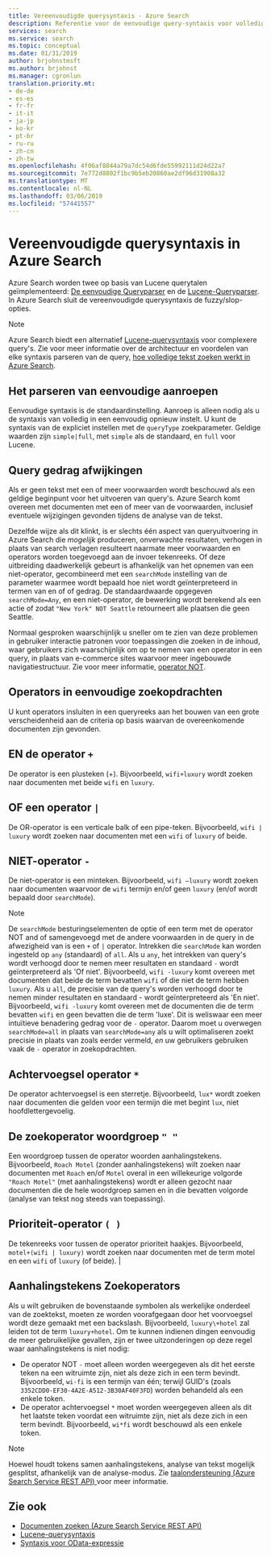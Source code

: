 ```yaml
---
title: Vereenvoudigde querysyntaxis - Azure Search
description: Referentie voor de eenvoudige query-syntaxis voor volledige-tekstquery's in Azure Search gebruikt.
services: search
ms.service: search
ms.topic: conceptual
ms.date: 01/31/2019
author: brjohnstmsft
ms.author: brjohnst
ms.manager: cgronlun
translation.priority.mt:
- de-de
- es-es
- fr-fr
- it-it
- ja-jp
- ko-kr
- pt-br
- ru-ru
- zh-cn
- zh-tw
ms.openlocfilehash: 4f06af8044a79a7dc54d6fde55992111d24d22a7
ms.sourcegitcommit: 7e772d8802f1bc9b5eb20860ae2df96d31908a32
ms.translationtype: MT
ms.contentlocale: nl-NL
ms.lasthandoff: 03/06/2019
ms.locfileid: "57441557"
---
```

# <a name="simple-query-syntax-in-azure-search"></a>Vereenvoudigde querysyntaxis in Azure Search
Azure Search worden twee op basis van Lucene querytalen geïmplementeerd: [De eenvoudige Queryparser](https://lucene.apache.org/core/4_7_0/queryparser/org/apache/lucene/queryparser/simple/SimpleQueryParser.html) en de [Lucene-Queryparser](https://lucene.apache.org/core/4_10_2/queryparser/org/apache/lucene/queryparser/classic/package-summary.html). In Azure Search sluit de vereenvoudigde querysyntaxis de fuzzy/slop-opties.  

> [!NOTE]  
>  Azure Search biedt een alternatief [Lucene-querysyntaxis](query-lucene-syntax.md) voor complexere query's. Zie voor meer informatie over de architectuur en voordelen van elke syntaxis parseren van de query, [hoe volledige tekst zoeken werkt in Azure Search](https://docs.microsoft.com/azure/search/search-lucene-query-architecture).

## <a name="how-to-invoke-simple-parsing"></a>Het parseren van eenvoudige aanroepen

Eenvoudige syntaxis is de standaardinstelling. Aanroep is alleen nodig als u de syntaxis van volledig in een eenvoudig opnieuw instelt. U kunt de syntaxis van de expliciet instellen met de `queryType` zoekparameter. Geldige waarden zijn `simple|full`, met `simple` als de standaard, en `full` voor Lucene. 

## <a name="query-behavior-anomalies"></a>Query gedrag afwijkingen

Als er geen tekst met een of meer voorwaarden wordt beschouwd als een geldige beginpunt voor het uitvoeren van query's. Azure Search komt overeen met documenten met een of meer van de voorwaarden, inclusief eventuele wijzigingen gevonden tijdens de analyse van de tekst. 

Dezelfde wijze als dit klinkt, is er slechts één aspect van queryuitvoering in Azure Search die *mogelijk* produceren, onverwachte resultaten, verhogen in plaats van search verlagen resulteert naarmate meer voorwaarden en operators worden toegevoegd aan de invoer tekenreeks. Of deze uitbreiding daadwerkelijk gebeurt is afhankelijk van het opnemen van een niet-operator, gecombineerd met een `searchMode` instelling van de parameter waarmee wordt bepaald hoe niet wordt geïnterpreteerd in termen van en of of gedrag. De standaardwaarde opgegeven `searchMode=Any`, en een niet-operator, de bewerking wordt berekend als een actie of zodat `"New York" NOT Seattle` retourneert alle plaatsen die geen Seattle.  

Normaal gesproken waarschijnlijk u sneller om te zien van deze problemen in gebruiker interactie patronen voor toepassingen die zoeken in de inhoud, waar gebruikers zich waarschijnlijk om op te nemen van een operator in een query, in plaats van e-commerce sites waarvoor meer ingebouwde navigatiestructuur. Zie voor meer informatie, [operator NOT](#not-operator). 

## <a name="operators-in-simple-search"></a>Operators in eenvoudige zoekopdrachten

U kunt operators insluiten in een queryreeks aan het bouwen van een grote verscheidenheid aan de criteria op basis waarvan de overeenkomende documenten zijn gevonden. 

## <a name="and-operator-"></a>EN de operator `+`

De operator is een plusteken (+). Bijvoorbeeld, `wifi+luxury` wordt zoeken naar documenten met beide `wifi` en `luxury`.

## <a name="or-operator-"></a>OF een operator `|`

De OR-operator is een verticale balk of een pipe-teken. Bijvoorbeeld, `wifi | luxury` wordt zoeken naar documenten met een `wifi` of `luxury` of beide.

<a name="not-operator"></a>

## <a name="not-operator--"></a>NIET-operator `-`

De niet-operator is een minteken. Bijvoorbeeld, `wifi –luxury` wordt zoeken naar documenten waarvoor de `wifi` termijn en/of geen `luxury` (en/of wordt bepaald door `searchMode`).

> [!NOTE]  
>  De `searchMode` besturingselementen de optie of een term met de operator NOT and of samengevoegd met de andere voorwaarden in de query in de afwezigheid van is een `+` of `|` operator. Intrekken die `searchMode` kan worden ingesteld op `any` (standaard) of `all`. Als u `any`, het intrekken van query's wordt verhoogd door te nemen meer resultaten en standaard `-` wordt geïnterpreteerd als 'Of niet'. Bijvoorbeeld, `wifi -luxury` komt overeen met documenten dat beide de term bevatten `wifi` of die niet de term hebben `luxury`. Als u `all`, de precisie van de query's worden verhoogd door te nemen minder resultaten en standaard - wordt geïnterpreteerd als 'En niet'. Bijvoorbeeld, `wifi -luxury` komt overeen met de documenten die de term bevatten `wifi` en geen bevatten die de term 'luxe'. Dit is weliswaar een meer intuïtieve benadering gedrag voor de `-` operator. Daarom moet u overwegen `searchMode=all` in plaats van `searchMode=any` als u wilt optimaliseren zoekt precisie in plaats van zoals eerder vermeld, *en* uw gebruikers gebruiken vaak de `-` operator in zoekopdrachten.

## <a name="suffix-operator-"></a>Achtervoegsel operator `*`

De operator achtervoegsel is een sterretje. Bijvoorbeeld, `lux*` wordt zoeken naar documenten die gelden voor een termijn die met begint `lux`, niet hoofdlettergevoelig.  

## <a name="phrase-search-operator--"></a>De zoekoperator woordgroep `" "`

Een woordgroep tussen de operator woorden aanhalingstekens. Bijvoorbeeld, `Roach Motel` (zonder aanhalingstekens) wilt zoeken naar documenten met `Roach` en/of `Motel` overal in een willekeurige volgorde `"Roach Motel"` (met aanhalingstekens) wordt er alleen gezocht naar documenten die de hele woordgroep samen en in die bevatten volgorde (analyse van tekst nog steeds van toepassing).

## <a name="precedence-operator--"></a>Prioriteit-operator `( )`

De tekenreeks voor tussen de operator prioriteit haakjes. Bijvoorbeeld, `motel+(wifi | luxury)` wordt zoeken naar documenten met de term motel en een `wifi` of `luxury` (of beide). |  

## <a name="escaping-search-operators"></a>Aanhalingstekens Zoekoperators  

 Als u wilt gebruiken de bovenstaande symbolen als werkelijke onderdeel van de zoektekst, moeten ze worden voorafgegaan door het voorvoegsel wordt deze gemaakt met een backslash. Bijvoorbeeld, `luxury\+hotel` zal leiden tot de term `luxury+hotel`. Om te kunnen indienen dingen eenvoudig de meer gebruikelijke gevallen, zijn er twee uitzonderingen op deze regel waar aanhalingstekens is niet nodig:  

- De operator NOT `-` moet alleen worden weergegeven als dit het eerste teken na een witruimte zijn, niet als deze zich in een term bevindt. Bijvoorbeeld, `wi-fi` is een termijn van één; terwijl GUID's (zoals `3352CDD0-EF30-4A2E-A512-3B30AF40F3FD`) worden behandeld als een enkele token.
- De operator achtervoegsel `*` moet worden weergegeven alleen als dit het laatste teken voordat een witruimte zijn, niet als deze zich in een term bevindt. Bijvoorbeeld, `wi*fi` wordt beschouwd als een enkele token.

> [!NOTE]  
>  Hoewel houdt tokens samen aanhalingstekens, analyse van tekst mogelijk gesplitst, afhankelijk van de analyse-modus. Zie [taalondersteuning &#40;Azure Search Service REST API&#41; ](index-add-language-analyzers.md) voor meer informatie.  

## <a name="see-also"></a>Zie ook  

+ [Documenten zoeken &#40;Azure Search Service REST API&#41;](https://docs.microsoft.com/rest/api/searchservice/Search-Documents) 
+ [Lucene-querysyntaxis](query-lucene-syntax.md)
+ [Syntaxis voor OData-expressie](query-odata-filter-orderby-syntax.md) 
